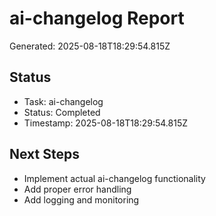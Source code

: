 # ai-changelog Report

Generated: 2025-08-18T18:29:54.815Z

## Status
- Task: ai-changelog
- Status: Completed
- Timestamp: 2025-08-18T18:29:54.815Z

## Next Steps
- Implement actual ai-changelog functionality
- Add proper error handling
- Add logging and monitoring
